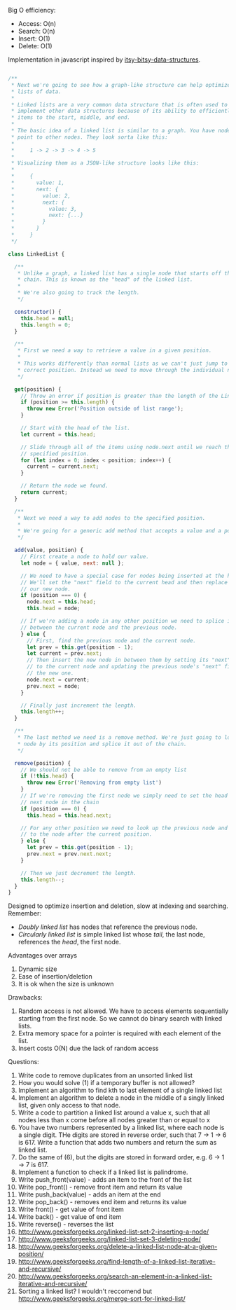 Big O efficiency:
- Access: O(n)
- Search: O(n)
- Insert: O(1)
- Delete: O(1)

Implementation in javascript inspired by [itsy-bitsy-data-structures](https://github.com/thejameskyle/itsy-bitsy-data-structures).

```javascript

/**
 * Next we're going to see how a graph-like structure can help optimize ordered
 * lists of data.
 *
 * Linked lists are a very common data structure that is often used to
 * implement other data structures because of its ability to efficiently add
 * items to the start, middle, and end.
 *
 * The basic idea of a linked list is similar to a graph. You have nodes that
 * point to other nodes. They look sorta like this:
 *
 *     1 -> 2 -> 3 -> 4 -> 5
 *
 * Visualizing them as a JSON-like structure looks like this:
 *
 *     {
 *       value: 1,
 *       next: {
 *         value: 2,
 *         next: {
 *           value: 3,
 *           next: {...}
 *         }
 *       }
 *     }
 */

class LinkedList {

  /**
   * Unlike a graph, a linked list has a single node that starts off the entire
   * chain. This is known as the "head" of the linked list.
   *
   * We're also going to track the length.
   */

  constructor() {
    this.head = null;
    this.length = 0;
  }

  /**
   * First we need a way to retrieve a value in a given position.
   *
   * This works differently than normal lists as we can't just jump to the
   * correct position. Instead we need to move through the individual nodes.
   */

  get(position) {
    // Throw an error if position is greater than the length of the LinkedList
    if (position >= this.length) {
      throw new Error('Position outside of list range');
    }

    // Start with the head of the list.
    let current = this.head;

    // Slide through all of the items using node.next until we reach the
    // specified position.
    for (let index = 0; index < position; index++) {
      current = current.next;
    }

    // Return the node we found.
    return current;
  }

  /**
   * Next we need a way to add nodes to the specified position.
   *
   * We're going for a generic add method that accepts a value and a position.
   */

  add(value, position) {
    // First create a node to hold our value.
    let node = { value, next: null };

    // We need to have a special case for nodes being inserted at the head.
    // We'll set the "next" field to the current head and then replace it with
    // our new node.
    if (position === 0) {
      node.next = this.head;
      this.head = node;

    // If we're adding a node in any other position we need to splice it in
    // between the current node and the previous node.
    } else {
      // First, find the previous node and the current node.
      let prev = this.get(position - 1);
      let current = prev.next;
      // Then insert the new node in between them by setting its "next" field
      // to the current node and updating the previous node's "next" field to
      // the new one.
      node.next = current;
      prev.next = node;
    }

    // Finally just increment the length.
    this.length++;
  }

  /**
   * The last method we need is a remove method. We're just going to look up a
   * node by its position and splice it out of the chain.
   */

  remove(position) {
    // We should not be able to remove from an empty list
    if (!this.head) {
      throw new Error('Removing from empty list')
    }
    // If we're removing the first node we simply need to set the head to the
    // next node in the chain
    if (position === 0) {
      this.head = this.head.next;

    // For any other position we need to look up the previous node and set it
    // to the node after the current position.
    } else {
      let prev = this.get(position - 1);
      prev.next = prev.next.next;
    }

    // Then we just decrement the length.
    this.length--;
  }
}
```

Designed to optimize insertion and deletion, slow at indexing and searching. Remember:
- *Doubly linked list* has nodes that reference the previous node.
- *Circularly linked list* is simple linked list whose *tail*, the last node, references the *head*, the first node.

Advantages over arrays
1) Dynamic size
2) Ease of insertion/deletion
3) It is ok when the size is unknown

Drawbacks:
1) Random access is not allowed. We have to access elements sequentially starting from the first node. So we cannot do binary search with linked lists.
2) Extra memory space for a pointer is required with each element of the list.
3) Insert costs O(N) due the lack of random access

Questions:
1. Write code to remove duplicates from an unsorted linked list
2. How you would solve (1) if a temporary buffer is not allowed?
3. Implement an algorithm to find kth to last element of a single linked list
4. Implement an algorithm to delete a node in the middle of a singly linked list, given only access to that node.
5. Write a code to partition a linked list around a value x, such that all nodes less than x come before all nodes greater than or equal to x
6. You have two numbers represented by a linked list, where each node is a single digit. THe digits are stored in reverse order, such that 7 -> 1 -> 6 is 617. Write a function that adds two numbers and return the sum as linked list.
7. Do the same of (6), but the digits are stored in forward order, e.g. 6 -> 1 -> 7 is 617.
8. Implement a function to check if a linked list is palindrome.
9. Write push_front(value) - adds an item to the front of the list
10. Write pop_front() - remove front item and return its value
11. Write push_back(value) - adds an item at the end
12. Write pop_back() - removes end item and returns its value
13. Write front() - get value of front item
14. Write back() - get value of end item
15. Write reverse() - reverses the list
16. http://www.geeksforgeeks.org/linked-list-set-2-inserting-a-node/
17. http://www.geeksforgeeks.org/linked-list-set-3-deleting-node/
18. http://www.geeksforgeeks.org/delete-a-linked-list-node-at-a-given-position/
19. http://www.geeksforgeeks.org/find-length-of-a-linked-list-iterative-and-recursive/
20. http://www.geeksforgeeks.org/search-an-element-in-a-linked-list-iterative-and-recursive/
21. Sorting a linked list? I wouldn't reccomend but http://www.geeksforgeeks.org/merge-sort-for-linked-list/
